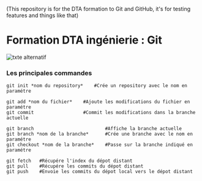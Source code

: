 (This repository is for the DTA formation to Git and GitHub, it's for testing features and things like that)

# Formation DTA ingénierie : Git

![txte alternatif](https://seeklogo.com/images/G/github-logo-5F384D0265-seeklogo.com.png)

### Les principales commandes


```
git init *nom du repository*    #Crée un repository avec le nom en paramétre

git add *nom du fichier*    #Ajoute les modifications du fichier en paramétre
git commit                  #Commit les modifications dans la branche actuelle

git branch                          #Affiche la branche actuelle
git branch *nom de la branche*      #Crée une branche avec le nom en paramétre
git checkout *nom de la branche*    #Passe sur la branche indiqué en paramétre

git fetch   #Récupére l'index du dépot distant
git pull    #Récupére les commits du dépot distant
git push    #Envoie les commits du dépot local vers le dépot distant
```
